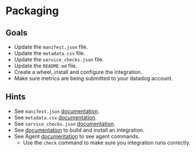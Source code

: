 # Packaging

## Goals
- Update the `manifest.json` file.
- Update the `metadata.csv` file.
- Update the `service_checks.json` file.
- Update the `README.md` file.
- Create a wheel, install and configure the integration.
- Make sure metrics are being submitted to your datadog account.  

## Hints
- See `manifest.json` [documentation](https://docs.datadoghq.com/developers/integrations/new_check_howto/#manifest-file).
- See `metadata.csv` [documentation](https://docs.datadoghq.com/developers/integrations/new_check_howto/#metrics-metadata-file).
- See `service_checks.json` [documentation](https://docs.datadoghq.com/developers/integrations/new_check_howto/#service-check-file).
- See [documentation](https://docs.datadoghq.com/developers/integrations/new_check_howto/#building) to build and install an integration.
- See Agent [documentation](https://docs.datadoghq.com/agent/basic_agent_usage/ubuntu/?tab=agentv6#commands) to see agent commands.
  - Use the `check` command to make sure you integration runs correctly.
 
